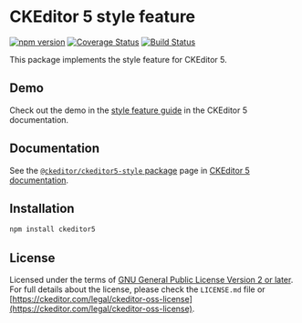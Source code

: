CKEditor&nbsp;5 style feature
========================================

[![npm version](https://badge.fury.io/js/%40ckeditor%2Fckeditor5-style.svg)](https://www.npmjs.com/package/@ckeditor/ckeditor5-style)
[![Coverage Status](https://coveralls.io/repos/github/ckeditor/ckeditor5/badge.svg?branch=master)](https://coveralls.io/github/ckeditor/ckeditor5?branch=master)
[![Build Status](https://travis-ci.com/ckeditor/ckeditor5.svg?branch=master)](https://app.travis-ci.com/github/ckeditor/ckeditor5)

This package implements the style feature for CKEditor&nbsp;5.

## Demo

Check out the demo in the [style feature guide](https://ckeditor.com/docs/ckeditor5/latest/features/style.html#demo) in the CKEditor&nbsp;5 documentation.

## Documentation

See the [`@ckeditor/ckeditor5-style` package](https://ckeditor.com/docs/ckeditor5/latest/api/style.html) page in [CKEditor&nbsp;5 documentation](https://ckeditor.com/docs/ckeditor5/latest/).

## Installation

```bash
npm install ckeditor5
```

## License

Licensed under the terms of [GNU General Public License Version 2 or later](http://www.gnu.org/licenses/gpl.html). For full details about the license, please check the `LICENSE.md` file or [https://ckeditor.com/legal/ckeditor-oss-license](https://ckeditor.com/legal/ckeditor-oss-license).
